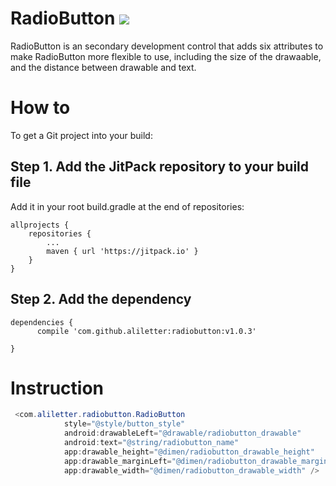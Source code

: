 # RadioButton [![](https://jitpack.io/v/mr-absurd/radiobutton.svg)](https://jitpack.io/#aliletter/radiobutton)
RadioButton is an secondary development control that adds six attributes to make RadioButton more flexible to use, including the size of the drawaable, and the distance between drawable and text.
# How to
To get a Git project into your build:
## Step 1. Add the JitPack repository to your build file
Add it in your root build.gradle at the end of repositories:

	allprojects {
		repositories {
			...
			maven { url 'https://jitpack.io' }
		}
	}
  
## Step 2. Add the dependency

	dependencies {
          compile 'com.github.aliletter:radiobutton:v1.0.3'
          
	}

# Instruction
```Java
 <com.aliletter.radiobutton.RadioButton
            style="@style/button_style"
            android:drawableLeft="@drawable/radiobutton_drawable"
            android:text="@string/radiobutton_name"
            app:drawable_height="@dimen/radiobutton_drawable_height"
            app:drawable_marginLeft="@dimen/radiobutton_drawable_marginLeft"
            app:drawable_width="@dimen/radiobutton_drawable_width" />
```